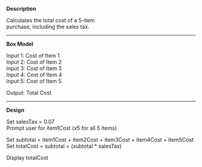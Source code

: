 **Description**

Calculates the total cost of a 5-item  
purchase, including the sales tax.

********************************************

**Box Model**

Input 1: Cost of Item 1  
Input 2: Cost of Item 2  
Input 3: Cost of Item 3  
Input 4: Cost of Item 4  
Input 5: Cost of Item 5  

Output: Total Cost

********************************************

**Design**

Set salesTax = 0.07  
Prompt user for item1Cost (x5 for all 5 items)

Set subtotal = item1Cost + item2Cost + item3Cost + item4Cost + item5Cost  
Set totalCost = subtotal + (subtotal * salesTax)

Display totalCost
